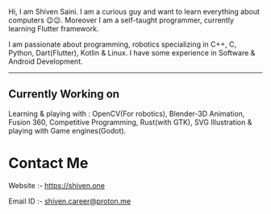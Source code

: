Hi, I am Shiven Saini. I am a curious guy and want to learn everything about computers 😉😉. Moreover I am a self-taught programmer, currently learning Flutter framework.

I am passionate about programming, robotics specializing in C++, C, Python, Dart(Flutter), Kotlin & Linux. I have some experience in Software & Android Development.

---

## Currently Working on 

Learning & playing with : OpenCV(For robotics), Blender-3D Animation, Fusion 360, Competitive Programming, Rust(with GTK), SVG Illustration & playing with Game engines(Godot).

# Contact Me

Website :- https://shiven.one

Email ID :- shiven.career@proton.me
